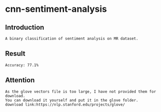 # cnn-sentiment-analysis
## Introduction
    A binary classification of sentiment analysis on MR dataset.
## Result
    Accuracy: 77.1%
## Attention
    As the glove vectors file is too large, I have not provided them for download.
    You can download it yourself and put it in the glove folder.
    download link:https://nlp.stanford.edu/projects/glove/
